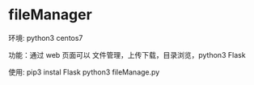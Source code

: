 # fileManager
环境: python3 centos7


功能：通过 web 页面可以 文件管理，上传下载，目录浏览，python3 Flask

使用:
pip3 instal Flask
python3 fileManage.py
